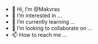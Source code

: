 
- 👋 Hi, I’m @Makvras
- 👀 I’m interested in ...
- 🌱 I’m currently learning ...
- 💞️ I’m looking to collaborate on ...
- 📫 How to reach me ...

<!---
Makvras/Makvras is a ✨ special ✨ repository because its `README.md` (this file) appears on your GitHub profile.
You can click the Preview link to take a look at your changes.
--->
